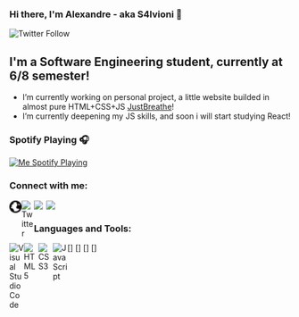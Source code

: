 ### Hi there, I'm Alexandre - aka S4lvioni 👋

![Twitter Follow](https://img.shields.io/twitter/follow/atsalvioni?label=FOLLOW%20%40atsalvioni&logo=twitter&style=for-the-badge)

## I'm a Software Engineering student, currently at 6/8 semester!

-  I’m currently working on personal project, a little website builded in almost pure HTML+CSS+JS [JustBreathe][website]!
-  I’m currently deepening my JS skills, and soon i will start studying React! 


### Spotify Playing 🎧
[<img src="https://novatorem-fynuwep2f.vercel.app/api/spotify" alt="Me Spotify Playing" width="350" />](https://open.spotify.com/user/n0r1qcw8qd5jf5vsrjjgtp5e1)

### Connect with me:

[<img align="left" alt="" width="22px" src="https://raw.githubusercontent.com/iconic/open-iconic/master/svg/globe.svg"/>][website]
[<img align="left" alt="Twitter" width="22px" src="https://cdn.jsdelivr.net/npm/simple-icons@v3/icons/twitter.svg"/>][twitter]
[<img align="left" width="22px" src="https://cdn.jsdelivr.net/npm/simple-icons@v3/icons/linkedin.svg"/>][linkedin]
[<img align="left" width="22px" src="https://cdn.jsdelivr.net/npm/simple-icons@v3/icons/instagram.svg"/>][instagram]

<br />

### Languages and Tools:

[<img align="left" alt="Visual Studio Code" width="26px" src="https://img.icons8.com/fluent/48/000000/visual-studio-code-2019.png"/>]
[<img align="left" alt="HTML5" width="26px" src="https://img.icons8.com/color/48/000000/html-5.png"/>]
[<img align="left" alt="CSS3" width="26px" src="https://img.icons8.com/color/48/000000/css3.png"/>]
[<img align="left" alt="JavaScript" width="26px" src="https://img.icons8.com/color/48/000000/javascript.png"/>]

<br />
<br />

[website]: https://justbreathe.tk
[twitter]: https://twitter.com/atsalvioni
[instagram]: https://www.instagram.com/lesalvionii/
[linkedin]: https://www.linkedin.com/in/alexandre-salvioni-3163891a2/
